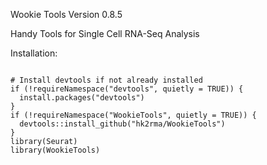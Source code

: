 Wookie Tools
Version 0.8.5

Handy Tools for Single Cell RNA-Seq Analysis

Installation: 
```{r, install Wookie Tools}

# Install devtools if not already installed
if (!requireNamespace("devtools", quietly = TRUE)) {
  install.packages("devtools")
}
if (!requireNamespace("WookieTools", quietly = TRUE)) {
  devtools::install_github("hk2rma/WookieTools")
}
library(Seurat)
library(WookieTools)

```
